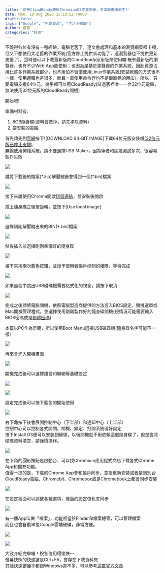 ```yaml
---
title: '使用CloudReady體驗ChromiumOS作業系統，老電腦重獲新生!'
date: Mon, 10 Aug 2020 15:10:52 +0000
draft: false
tags: ["Google", "免費資源", "生活小知識"]
Author: 蘿蔔
categories: "科技"
---
```


不曉得各位有沒有一種經驗，電腦老舊了，連文書處理和基本的瀏覽網頁都卡頓，但又不想使用太老舊的作業系統(官方停止提供新功能了，連瀏覽器也不提供更新支援了)，這時便可以下載最新版的CloudReady家用版來使用囉!既有最新版的瀏覽器，也有不少Web App能使用；也因為是基於瀏覽器的作業系統，因此資源占用比許多作業系統都少，也不用怕不習慣使用Linux作業系統(安裝軟體的方式很不一樣，使用邏輯也差很多，而且一直使用命令行也不是很直覺的用法)，所以，只要電腦支援64位元，幾乎都可以用CloudReady(試過家裡唯一一台32位元電腦，無法使用32位元版的CloudReady開機)

開始吧!

準備材料有:

1.  8GB隨身碟(資料會洗掉，請先移除資料)
2.  要安裝的電腦

首先請先到[官網](https://www.neverware.com/freedownload#home-edition-install "https://www.neverware.com/freedownload#home-edition-install")按下\[DOWNLOAD 64-BIT IMAGE\]下載64位元版安裝檔[(32位元版已停止支援)](https://www.neverware.com/blogcontent/2019/7/12/announcement-end-of-support-for-cloudready-home-edition-32bit "https://www.neverware.com/blogcontent/2019/7/12/announcement-end-of-support-for-cloudready-home-edition-32bit")  
無論使用何種系統，請不要選擇USB Maker，因為筆者和朋友測試多次，很容易製作失敗

![](https://static-a1.steveyi.net/media/blog/2020081014045049.png)

請將下載後的檔案(\*.zip)解壓縮後會得到一個(\*.bin)檔案

![](https://static-a1.steveyi.net/media/blog/2020081014081737.png)

接下來請使用Chrome開啟[這個連結](https://chrome.google.com/webstore/detail/chromebook-recovery-utili/jndclpdbaamdhonoechobihbbiimdgai?utm_source=chrome-app-launcher-info-dialog "https://chrome.google.com/webstore/detail/chromebook-recovery-utili/jndclpdbaamdhonoechobihbbiimdgai?utm_source=chrome-app-launcher-info-dialog")，並安裝後開啟

插上隨身碟之後按齒輪，並按下\[Use local image\]

![](https://static-a1.steveyi.net/media/blog/2020081014111649.png)

選擇剛剛解壓縮出來的BIN(\*.bin)檔案

![](https://static-a1.steveyi.net/media/blog/2020081014135411.png)

然後插入並選擇剛剛準備好的隨身碟

![](https://static-a1.steveyi.net/media/blog/2020081014150721.png)

接下來按兩次藍色按鈕，並授予使用者帳戶控制的權限，等待完成

![](https://static-a1.steveyi.net/media/blog/2020081014165917.png)

如果過程中跳出USB磁碟機需要格式化的視窗，請按下取消!

![](https://static-a1.steveyi.net/media/blog/2020081014261042.png)

完成之後請將電腦關機，依照電腦製造商提供的方法進入BIOS設定、開機選單或Mac開機管理程式，並選擇使用剛剛製作好的隨身碟開機(視情況可能需要輸入BIOS密碼或是[韌體密碼](https://support.apple.com/zh-tw/guide/mac-help/mchl126463db/mac "https://support.apple.com/zh-tw/guide/mac-help/mchl126463db/mac"))  
  
本篇以PC作為示範，所以使用Boot Menu選擇USB磁碟機(隨身碟名字可能不一樣)

![](https://static-a1.steveyi.net/media/blog/2020081014475160-scaled.jpg)

再來會進入開機畫面

![](https://static-a1.steveyi.net/media/blog/2020081014493026-scaled.jpg)

開機完成後可以選擇語言和聯網等基礎設定

![](https://static-a1.steveyi.net/media/blog/2020081014502140-scaled.jpg)

![](https://static-a1.steveyi.net/media/blog/2020081014503063.jpg)

設定完成後可以按下藍色的開始使用

![](https://static-a1.steveyi.net/media/blog/2020081014521448.png)

右下角按下後會展開控制中心（下半部）和通知中心（上半部）  
控制中心可以控制各式開關、關機、鎖定、打開系統偏好設定  
按下Install OS便可以安裝到硬碟，以後開機就不用依賴這個隨身碟了，但是會將硬碟資料清空，請謹慎操作。

![](https://static-a1.steveyi.net/media/blog/2020081014532111.png)

左下角的圓形按鈕是啟動台，可以找Chromium應用程式商店下載各式Chrome App和擴充功能。  
值得一提的是，下載的Chrome App會和帳戶同步，意指重新安裝或者是到別台CloudReady電腦、Chromebit、Chromebox或是Chromebook上都會同步安裝

![](https://static-a1.steveyi.net/media/blog/2020081014561142.png)

  
在設定裡面可以調整各種選項，裡面的設定值也會同步

![](https://static-a1.steveyi.net/media/blog/2020081015000930.png)

有一個App叫做「檔案」，功能相當於Finder和檔案總管，可以管理檔案  
而且也會自動串接Google雲端硬碟，非常方便。

![](https://static-a1.steveyi.net/media/blog/2020081015012368.png)

![](https://static-a1.steveyi.net/media/blog/2020081015044386.png)

大致介紹完畢囉！祝各位用得愉快～  
螢幕快照的快速鍵是Ctrl+F5，會存在下載資料夾  
其餘快速鍵幾乎都跟Windows差不多，可以參考[這篇官方文章](https://support.google.com/chromebook/answer/183101?hl=zh-Hant "https://support.google.com/chromebook/answer/183101?hl=zh-Hant")
